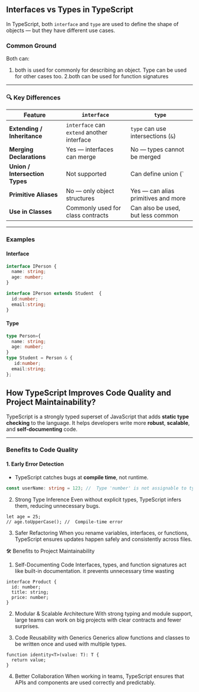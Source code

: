 ##  Interfaces vs Types in TypeScript

In TypeScript, both `interface` and `type` are used to define the shape of objects — but they have different  use cases.

###  Common Ground
Both can:
1. both is used for commonly for describing an object. Type can be used for other cases too.
2.both can  be used for function signatures


---

### 🔍 Key Differences

| Feature                         | `interface`                                  | `type`                                        |
|---------------------------------|----------------------------------------------|-----------------------------------------------|
| **Extending / Inheritance**     | `interface` can `extend` another interface   | `type` can use intersections (`&`)            |
| **Merging Declarations**        |  Yes — interfaces can merge                |  No — types cannot be merged                |
| **Union / Intersection Types**  | Not supported                              | Can define union (`|`) and intersection (`&`) types |
| **Primitive Aliases**           |  No — only object structures                | Yes — can alias primitives and more        |
| **Use in Classes**              |  Commonly used for class contracts         | Can also be used, but less common           |

---

###  Examples

#### Interface
```ts
interface IPerson {
  name: string;
  age: number;
}

interface IPerson extends Student  {
  id:number;
  email:string;
}

```
#### Type
```ts
type Person={
  name: string;
  age: number;
}
type Student = Person & {
   id:number;
  email:string;
};

```




##  How TypeScript Improves Code Quality and Project Maintainability?

TypeScript is a strongly typed superset of JavaScript that adds **static type checking** to the language. It helps developers write more **robust**, **scalable**, and **self-documenting** code.

---

###  Benefits to Code Quality

#### 1. **Early Error Detection**
- TypeScript catches bugs at **compile time**, not runtime.
```ts
const userName: string = 123; //  Type 'number' is not assignable to type 'string'
```
2. Strong Type Inference
Even without explicit types, TypeScript infers them, reducing unnecessary bugs.

```
let age = 25;
// age.toUpperCase(); //  Compile-time error
```

3. Safer Refactoring
When you rename variables, interfaces, or functions, TypeScript ensures updates happen safely and consistently across files.

🛠️ Benefits to Project Maintainability
1. Self-Documenting Code
Interfaces, types, and function signatures act like built-in documentation. it prevents unnecessary time wasting 

```
interface Product {
  id: number;
  title: string;
  price: number;
}
```
2. Modular & Scalable Architecture
With strong typing and module support, large teams can work on big projects with clear contracts and fewer surprises.

3. Code Reusability with Generics
Generics allow functions and classes to be written once and used with multiple types.

```
function identity<T>(value: T): T {
  return value;
}
```
4. Better Collaboration
When working in teams, TypeScript ensures that APIs and components are used correctly and predictably.


